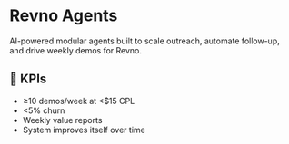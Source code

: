 # Revno Agents

AI-powered modular agents built to scale outreach, automate follow-up, and drive weekly demos for Revno.

## 🎯 KPIs
- ≥10 demos/week at <$15 CPL
- <5% churn
- Weekly value reports
- System improves itself over time 